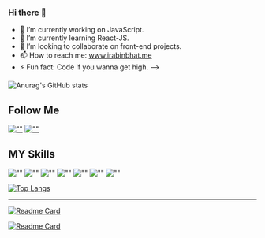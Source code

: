 ### Hi there 👋

- 🔭 I’m currently working on JavaScript.
- 🌱 I’m currently learning React-JS.
- 👯 I’m looking to collaborate on front-end projects.
- 📫 How to reach me: www.irabinbhat.me
- ⚡ Fun fact: Code if you wanna get high.
-->

![Anurag's GitHub stats](https://github-readme-stats.vercel.app/api?username=itsrabinbhat&show_icons=true&theme=blueberry&icon_color=fff)

## Follow Me
[![""](https://img.shields.io/github/followers/itsrabinbhat?style=social&label=Follow)](https://github.com/itsrabinbhat)
[![""](https://img.shields.io/twitter/follow/rabin_bhat?style=social&label=Follow)](https://twitter.com/rabin_bhat)

## MY Skills

![""](https://img.shields.io/badge/HTML5-white?logo=html5)
![""](https://img.shields.io/badge/CSS3-white?logo=css3&logoColor=orange)
![""](https://img.shields.io/badge/JavaScript-white?logo=javascript)
![""](https://img.shields.io/badge/ReactJS-white?logo=react)
![""](https://img.shields.io/badge/Git-white?logo=git)
![""](https://img.shields.io/badge/Bootstrap-white?logo=bootstrap)
![""](https://img.shields.io/badge/Figma-white?logo=figma)

[![Top Langs](https://github-readme-stats.vercel.app/api/top-langs/?username=itsrabinbhat&layout=compact&theme=blueberry)](https://github.com/itsrabinbhat)


---

[![Readme Card](https://github-readme-stats.vercel.app/api/pin/?username=itsrabinbhat&repo=50ProjectChallenge&theme=blueberry)](https://github.com/itsrabinbhat/50ProjectChallenge)

[![Readme Card](https://github-readme-stats.vercel.app/api/pin/?username=itsrabinbhat&repo=ITSNP-Workshop-Assignment&theme=blueberry)](https://github.com/itsrabinbhat/ITSNP-Workshop-Assignment)
